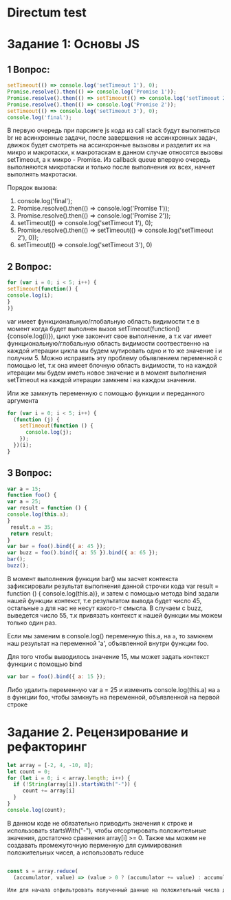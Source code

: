 # Directum test

# Задание 1: Основы JS
## 1 Вопрос: 
 ```js 
setTimeout(() => console.log('setTimeout 1'), 0);
Promise.resolve().then(() => console.log('Promise 1'));
Promise.resolve().then(() => setTimeout(() => console.log('setTimeout 2'), 0));
Promise.resolve().then(() => console.log('Promise 2'));
setTimeout(() => console.log('setTimeout 3'), 0);
console.log('final');
```

В первую очередь при парсинге js кода из call stack будут выполняться br не  асинхронные задачи, после завершения не ассинхронных задач, движок  будет смотреть на ассинхронные вызыовы и разделит их на микро и  макротаски, к макротаскам в данном случае относятся вызовы setTimeout, а  к микро - Promise. Из callback queue впервую очередь выполняются  микротаски и только после выполнения их всех, начнет выполнять  макротаски.    

Порядок вызова: 
1. console.log('final');
2. Promise.resolve().then(() => console.log('Promise 1'));
3. Promise.resolve().then(() => console.log('Promise 2'));
4. setTimeout(() => console.log('setTimeout 1'), 0);
5. Promise.resolve().then(() => setTimeout(() => console.log('setTimeout 2'), 0));
6. setTimeout(() => console.log('setTimeout 3'), 0)



## 2 Вопрос: 
```js 
for (var i = 0; i < 5; i++) {
setTimeout(function() {
console.log(i);
}
)}
```

var имеет функциональную/глобальную область видимости т.е в момент когда будет выполнен вызов setTimeout(function() {console.log(i)}), цикл уже закончит свое выполнение, а т.к var имеет функциональную/глобальную область видимости соотвественно на каждой итерации цикла мы будем мутировать одно и то же значение i и получим 5. Можно исправить эту проблему  объявлением переменной с помощью let, т.к она имеет блочную область видимости, то на каждой итерации мы будем иметь новое значение и в момент выполнения setTimeout на каждой итерации замкнем i на каждом значении.

Или же замкнуть переменную с помощью функции и переданного аргумента

```js
for (var i = 0; i < 5; i++) {
  (function (j) {
    setTimeout(function () {
      console.log(j);
    });
  })(i);
}


```

## 3 Вопрос: 
```js 
var a = 15;
function foo() {
var a = 25;
var result = function () {
console.log(this.a);
}
 result.a = 35;
 return result;
}
var bar = foo().bind({ a: 45 });
var buzz = foo().bind({ a: 55 }).bind({ a: 65 });
bar();
buzz();

```

В момент выполнения функции bar() мы засчет контекста зафиксировали результат выполнения данной строчки кода var result = function () {
console.log(this.a)}, и затем с помощью метода bind задали нашей функции контекст, т.е результатом вывода будет число 45, остальные `a` для нас не несут какого-т смысла. В случаем с buzz, выведется число 55, т.к привязать контекст к нашей функции мы можем только один раз. 

Если мы заменим в console.log() переменную this.a, на `a`, то замкнем наш результат на переменной 'a', объявленной внутри функции foo.

Для того чтобы выводилось значение 15, мы может задать контекст функции с помощью bind

```js
var bar = foo().bind({ a: 15 });
```

Либо удалить переменную var a = 25 и  изменить console.log(this.a) на `a` в функции foo, чтобы замкнуть на переменной, объявленной на первой строке 


# Задание 2. Рецензирование и рефакторинг

```js 
let array = [-2, 4, -10, 8];
let count = 0;
for (let i = 0; i < array.length; i++) {
  if (!String(array[i]).startsWith("-")) {
     count += array[i]
  }
}
console.log(count);
```

В данном коде не обязательно приводить значения к строке и использовать startsWith("-"), чтобы отсортировать положительные значения, достаточно 
сравнения array[i] >= 0. Также мы можем не создавать промежуточную перменную для суммирования положительных чисел, а использовать reduce

```js

const s = array.reduce(
  (accumulator, value) => (value > 0 ? (accumulator += value) : accumulator),  0)

Или для начала отфильтровать полученный данные на положительный числа для лучшего чтения функции array.filter((value) => value > 0).reduce((accumulator, value) => accumulator + value, 0).

```


  